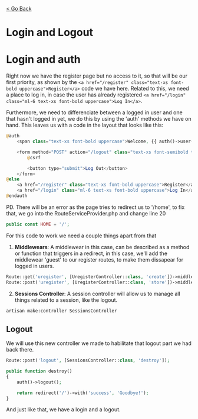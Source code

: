 [< Go Back](../README.md)

# Login and Logout

# Login and auth

Right now we have the register page but no access to it, so that will be our first priority, as shown by the `<a href="/register" class="text-xs font-bold uppercase">Register</a>` code we have here. Related to this, we need a place to log in, in case the user has already registered `<a href="/login" class="ml-6 text-xs font-bold uppercase">Log In</a>`.

Furthermore, we need to differenciate between a logged in user and one that hasn't logged in yet, we do this by using the 'auth' methods we have on hand. This leaves us with a code in the layout that looks like this:

```php
@auth
    <span class="text-xs font-bold uppercase">Welcome, {{ auth()->user()->name }}!</span>

    <form method="POST" action="/logout" class="text-xs font-semibold text-blue-500 ml-6">
        @csrf

        <button type="submit">Log Out</button>
    </form>
@else
    <a href="/register" class="text-xs font-bold uppercase">Register</a>
    <a href="/login" class="ml-6 text-xs font-bold uppercase">Log In</a>
@endauth
```

PD. There will be an error as the page tries to redirect us to '/home', to fix that, we go into the RouteServiceProvider.php and change line 20

```php
public const HOME = '/';
```

For this code to work we need a couple things apart from that

1. __Middlewears__: A middlewear in this case, can be described as a method or function that triggers in a redirect, in this case, we'll add the middlewear 'guest' to our register routes, to make them dissapear for logged in users.

```php
Route::get('uregister', [UregisterController::class, 'create'])->middleware('guest');
Route::post('uregister', [UregisterController::class, 'store'])->middleware('guest');
```

2. __Sessions Controller__: A session controller will allow us to manage all things related to a session, like the logout.

```bash
artisan make:controller SessionsController
```

## Logout

We will use this new controller we made to habilitate that logout part we had back there.

```php
Route::post('logout', [SessionsController::class, 'destroy']);
```

```php
public function destroy()
{
    auth()->logout();

    return redirect('/')->with('success', 'Goodbye!');
}
```

And just like that, we have a login and a logout.
